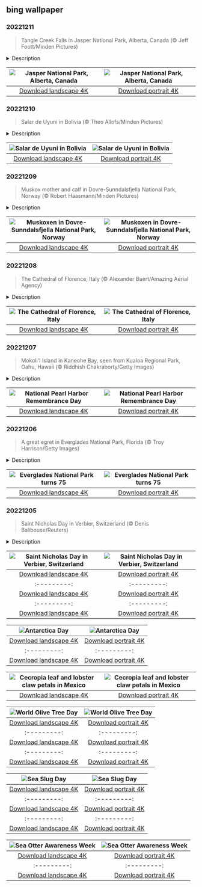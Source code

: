 ## bing wallpaper

### 20221211

> Tangle Creek Falls in Jasper National Park, Alberta, Canada (© Jeff Foott/Minden Pictures)

<details>
<summary>Description</summary>

> Jasper National Park boasts numerous breathtaking waterfalls, but the multi-tiered cascade of Tangle Creek Falls makes for a must-see spectacle. Located off the Icefields Parkway (Highway 93) in Alberta, the falls are easily accessed. Tangle Creek Falls' misty spray can be felt out on the highway itself. If you're looking to capture some breathtaking shots, it may be worth getting off the highway and going closer to the falls to truly soak in its beauty.
> 
> 
> 
> 

</details>

| ![Jasper National Park, Alberta, Canada](https://cn.bing.com/th?id=OHR.TangleCreekFalls_EN-US2231198096_UHD.jpg&pid=hp&w=400&h=224&rs=1&c=4) | ![Jasper National Park, Alberta, Canada](https://cn.bing.com/th?id=OHR.TangleCreekFalls_EN-US2231198096_1080x1920.jpg&pid=hp&w=155&h=315&rs=1&c=4) |
|:---------:|:---------:|
| [Download landscape 4K](https://cn.bing.com/th?id=OHR.TangleCreekFalls_EN-US2231198096_UHD.jpg) | [Download portrait 4K](https://cn.bing.com/th?id=OHR.TangleCreekFalls_EN-US2231198096_1080x1920.jpg) |

### 20221210

> Salar de Uyuni in Bolivia (© Theo Allofs/Minden Pictures)

<details>
<summary>Description</summary>

> More than 2 miles above sea level, near the crest of the Andes, is an anomaly of the natural world, a salt flat bigger than many countries. The Salar de Uyuni in Bolivia is the largest salt flat in the world at about 4,000 square miles. The salt flat is the remains of an ancient lake that evaporated long ago leaving behind a thick mineral crust that is both a source of edible salt and a critical breeding ground for, of all things, flamingos. But for a battery-hungry world, the greatest riches might lie below the crust—a vast brine rich in lithium.
> 
> 
> 
> 

</details>

| ![Salar de Uyuni in Bolivia](https://cn.bing.com/th?id=OHR.SaltDesert_EN-US2123050087_UHD.jpg&pid=hp&w=400&h=224&rs=1&c=4) | ![Salar de Uyuni in Bolivia](https://cn.bing.com/th?id=OHR.SaltDesert_EN-US2123050087_1080x1920.jpg&pid=hp&w=155&h=315&rs=1&c=4) |
|:---------:|:---------:|
| [Download landscape 4K](https://cn.bing.com/th?id=OHR.SaltDesert_EN-US2123050087_UHD.jpg) | [Download portrait 4K](https://cn.bing.com/th?id=OHR.SaltDesert_EN-US2123050087_1080x1920.jpg) |

### 20221209

> Muskox mother and calf in Dovre-Sunndalsfjella National Park, Norway (© Robert Haasmann/Minden Pictures)

<details>
<summary>Description</summary>

> These handsome beasts are a living legacy of primeval times—they've watched history unfold around them from the era of the woolly mammoth.  The cow and calf in our photo belong to Norway's only herd of muskoxen, and you can visit them in Dovre-Sunndalsfjella National Park. If you feel like roaming by yourself, follow the signposted Musk Ox Trail; just be aware that the massive animals are known to attack if they feel threatened, so give them a wide berth. That sound too scary? Jump on a park safari with an experienced guide who can keep you safe and help you see the muskox in all its hairy glory.
> 
> 
> 
> 

</details>

| ![Muskoxen in Dovre-Sunndalsfjella National Park, Norway](https://cn.bing.com/th?id=OHR.NorwayMuskox_EN-US1914627688_UHD.jpg&pid=hp&w=400&h=224&rs=1&c=4) | ![Muskoxen in Dovre-Sunndalsfjella National Park, Norway](https://cn.bing.com/th?id=OHR.NorwayMuskox_EN-US1914627688_1080x1920.jpg&pid=hp&w=155&h=315&rs=1&c=4) |
|:---------:|:---------:|
| [Download landscape 4K](https://cn.bing.com/th?id=OHR.NorwayMuskox_EN-US1914627688_UHD.jpg) | [Download portrait 4K](https://cn.bing.com/th?id=OHR.NorwayMuskox_EN-US1914627688_1080x1920.jpg) |

### 20221208

> The Cathedral of Florence, Italy (© Alexander Baert/Amazing Aerial Agency)

<details>
<summary>Description</summary>

> Considered the birthplace of the Renaissance, Florence helped lead Europe out of the Middle Ages as a center of politics, finance, art, and culture. Seven-odd centuries later, it's a snap to get aerial views of that era's marvels, like the Cathedral of Santa Maria del Fiore (known more simply as the Cathedral of Florence). A crowning achievement in a city of crowning achievements, the complex includes a campanile, or bell tower, and a white-roofed baptistery in addition to the cathedral with its grand dome.
> 
> 
> 
> 

</details>

| ![The Cathedral of Florence, Italy](https://cn.bing.com/th?id=OHR.FlorenceAerial_EN-US1751882328_UHD.jpg&pid=hp&w=400&h=224&rs=1&c=4) | ![The Cathedral of Florence, Italy](https://cn.bing.com/th?id=OHR.FlorenceAerial_EN-US1751882328_1080x1920.jpg&pid=hp&w=155&h=315&rs=1&c=4) |
|:---------:|:---------:|
| [Download landscape 4K](https://cn.bing.com/th?id=OHR.FlorenceAerial_EN-US1751882328_UHD.jpg) | [Download portrait 4K](https://cn.bing.com/th?id=OHR.FlorenceAerial_EN-US1751882328_1080x1920.jpg) |

### 20221207

> Mokoli'I Island in Kaneohe Bay, seen from Kualoa Regional Park, Oahu, Hawaii (© Riddhish Chakraborty/Getty Images)

<details>
<summary>Description</summary>

> While most know the US entered World War II after the Japanese bombed Pearl Harbor, fewer know that the battle on December 7, 1941, actually started here on Oahu's eastern shore at the old Kaneohe Bay Naval Air Station. Now a Marine Corps airfield, the base lies beyond the small, cone-shaped Mokoli'I Island in the background of this image.
> 
> Kaneohe Bay is a protected notch along the windward shore of Oahu, about 10 miles from Pearl Harbor. To ensure a successful attack, the Japanese first destroyed American air defenses here, taking out dozens of planes before moving on to the ships tied up at Pearl Harbor—starting a chain of events that would alter the world.
> 
> 

</details>

| ![National Pearl Harbor Remembrance Day](https://cn.bing.com/th?id=OHR.KaneoheHI_EN-US1621373073_UHD.jpg&pid=hp&w=400&h=224&rs=1&c=4) | ![National Pearl Harbor Remembrance Day](https://cn.bing.com/th?id=OHR.KaneoheHI_EN-US1621373073_1080x1920.jpg&pid=hp&w=155&h=315&rs=1&c=4) |
|:---------:|:---------:|
| [Download landscape 4K](https://cn.bing.com/th?id=OHR.KaneoheHI_EN-US1621373073_UHD.jpg) | [Download portrait 4K](https://cn.bing.com/th?id=OHR.KaneoheHI_EN-US1621373073_1080x1920.jpg) |

### 20221206

> A great egret in Everglades National Park, Florida (© Troy Harrison/Getty Images)

<details>
<summary>Description</summary>

> We're heading down to Florida today to celebrate the 75th year of Everglades National Park, the largest tropical wilderness in the United States. The park was established in 1947 to defend a fragile ecosystem and covers about 20% of the entire Everglades wetland. But even with the park service's protection, the Everglades' features, primarily shallow freshwater pools, have suffered significantly due to human activity.
> 
> For example, the park is the most important North American breeding ground for wading birds, like the great egret seen in today's photo. Though great egrets are a robust and widespread species, breeding pairs in the park have declined to a tenth of what they once were. And great egrets are just one of 40 species native to Florida listed as endangered or threatened in the Everglades—so one can see why this unique corner of the country demands protection.
> 
> 

</details>

| ![Everglades National Park turns 75](https://cn.bing.com/th?id=OHR.GreatEgret_EN-US1489292796_UHD.jpg&pid=hp&w=400&h=224&rs=1&c=4) | ![Everglades National Park turns 75](https://cn.bing.com/th?id=OHR.GreatEgret_EN-US1489292796_1080x1920.jpg&pid=hp&w=155&h=315&rs=1&c=4) |
|:---------:|:---------:|
| [Download landscape 4K](https://cn.bing.com/th?id=OHR.GreatEgret_EN-US1489292796_UHD.jpg) | [Download portrait 4K](https://cn.bing.com/th?id=OHR.GreatEgret_EN-US1489292796_1080x1920.jpg) |

### 20221205

> Saint Nicholas Day in Verbier, Switzerland (© Denis Balibouse/Reuters)

<details>
<summary>Description</summary>

> We're used to Santa Claus sliding down chimneys, but who knew he could ski? Thousands of Santa Clauses make a stunning downhill display to open the ski season in Verbier, Switzerland, each year. Why the costumes? Their annual descent also celebrates the feast day of Saint Nicholas, observed in Europe on December 5 and in the US on December 6.
> 
> Little is known historically of Saint Nicholas, but he's thought to have grown up under the Roman Empire, in a wealthy Greek family in what's now southern Turkey. When his parents died, he used his inheritance to help those in need, the sick, and the suffering—even tossing gifts through strangers' open windows (not chimneys) now and then. Nicholas   joined the early Christian clergy as a bishop, dedicating his life to serving others generously. It's said he loved and helped children especially, and that, of course, is at the root of the legend of Santa Claus.
> 
> 

</details>

| ![Saint Nicholas Day in Verbier, Switzerland](https://cn.bing.com/th?id=OHR.StNick_EN-US1370158441_UHD.jpg&pid=hp&w=400&h=224&rs=1&c=4) | ![Saint Nicholas Day in Verbier, Switzerland](https://cn.bing.com/th?id=OHR.StNick_EN-US1370158441_1080x1920.jpg&pid=hp&w=155&h=315&rs=1&c=4) |
|:---------:|:---------:|
| [Download landscape 4K](https://cn.bing.com/th?id=OHR.StNick_EN-US1370158441_UHD.jpg) | [Download portrait 4K](https://cn.bing.com/th?id=OHR.StNick_EN-US1370158441_1080x1920.jpg) |55&h=315&rs=1&c=4) |
|:---------:|:---------:|
| [Download landscape 4K](https://cn.bing.com/th?id=OHR.MiamiDT_EN-US0878462019_UHD.jpg) | [Download portrait 4K](https://cn.bing.com/th?id=OHR.MiamiDT_EN-US0878462019_1080x1920.jpg) |1&c=4) | ![Alaska National Interest Lands Conservation Act marks 42 years](https://cn.bing.com/th?id=OHR.BraidedRiverDelta_EN-US0693594934_1080x1920.jpg&pid=hp&w=155&h=315&rs=1&c=4) |
|:---------:|:---------:|
| [Download landscape 4K](https://cn.bing.com/th?id=OHR.BraidedRiverDelta_EN-US0693594934_UHD.jpg) | [Download portrait 4K](https://cn.bing.com/th?id=OHR.BraidedRiverDelta_EN-US0693594934_1080x1920.jpg) |lerated at an alarming rate due to global warming. The mile-thick ice sheet that covers Antarctica accounts for 70% of the planet's supply of fresh water. To put that in perspective, if it all melted, sea levels would rise by 200 feet. Without this land of ice, the world would look a lot different.
> 
> 

</details>

| ![Antarctica Day](https://cn.bing.com/th?id=OHR.AntarcticaDay_EN-US9921573438_UHD.jpg&pid=hp&w=400&h=224&rs=1&c=4) | ![Antarctica Day](https://cn.bing.com/th?id=OHR.AntarcticaDay_EN-US9921573438_1080x1920.jpg&pid=hp&w=155&h=315&rs=1&c=4) |
|:---------:|:---------:|
| [Download landscape 4K](https://cn.bing.com/th?id=OHR.AntarcticaDay_EN-US9921573438_UHD.jpg) | [Download portrait 4K](https://cn.bing.com/th?id=OHR.AntarcticaDay_EN-US9921573438_1080x1920.jpg) |_1080x1920.jpg) |85216_UHD.jpg) | [Download portrait 4K](https://cn.bing.com/th?id=OHR.HeronGiving_EN-US9774285216_1080x1920.jpg) |693219784_UHD.jpg&pid=hp&w=400&h=224&rs=1&c=4) | ![Red Planet Day](https://cn.bing.com/th?id=OHR.RedPlanetDay_EN-US9693219784_1080x1920.jpg&pid=hp&w=155&h=315&rs=1&c=4) |
|:---------:|:---------:|
| [Download landscape 4K](https://cn.bing.com/th?id=OHR.RedPlanetDay_EN-US9693219784_UHD.jpg) | [Download portrait 4K](https://cn.bing.com/th?id=OHR.RedPlanetDay_EN-US9693219784_1080x1920.jpg) |r claw is often cultivated as an ornamental plant for tropical gardens. Gardeners looking to attract birds love the Heliconia because its plentiful nectar draws hummingbirds to its downward-facing flowers. Those same flowers have special recognition in Bolivia as 'patujú,' the national flower, which appears on one of the country's flags.
> 
> 

</details>

| ![Cecropia leaf and lobster claw petals in Mexico](https://cn.bing.com/th?id=OHR.Cecropia_EN-US9602789937_UHD.jpg&pid=hp&w=400&h=224&rs=1&c=4) | ![Cecropia leaf and lobster claw petals in Mexico](https://cn.bing.com/th?id=OHR.Cecropia_EN-US9602789937_1080x1920.jpg&pid=hp&w=155&h=315&rs=1&c=4) |
|:---------:|:---------:|
| [Download landscape 4K](https://cn.bing.com/th?id=OHR.Cecropia_EN-US9602789937_UHD.jpg) | [Download portrait 4K](https://cn.bing.com/th?id=OHR.Cecropia_EN-US9602789937_1080x1920.jpg) |though olive trees do not grow very tall, usually no more than 30 feet, they live a very long time. One of the oldest known trees in the world, in Portugal, is believed to be 3,350 years old. Many live for millennia, their trunks growing thick and gnarled, and their branches bearing fruit century after century. As civilizations rise and fall around them, these hardy trees remain resilient and steadfast.
> 
> 

</details>

| ![World Olive Tree Day](https://cn.bing.com/th?id=OHR.OliveTreeDay_EN-US9460125670_UHD.jpg&pid=hp&w=400&h=224&rs=1&c=4) | ![World Olive Tree Day](https://cn.bing.com/th?id=OHR.OliveTreeDay_EN-US9460125670_1080x1920.jpg&pid=hp&w=155&h=315&rs=1&c=4) |
|:---------:|:---------:|
| [Download landscape 4K](https://cn.bing.com/th?id=OHR.OliveTreeDay_EN-US9460125670_UHD.jpg) | [Download portrait 4K](https://cn.bing.com/th?id=OHR.OliveTreeDay_EN-US9460125670_1080x1920.jpg) |pid=hp&w=155&h=315&rs=1&c=4) |
|:---------:|:---------:|
| [Download landscape 4K](https://cn.bing.com/th?id=OHR.MonksMound_EN-US9323884241_UHD.jpg) | [Download portrait 4K](https://cn.bing.com/th?id=OHR.MonksMound_EN-US9323884241_1080x1920.jpg) |](https://cn.bing.com/th?id=OHR.Calacas_EN-US6430903741_UHD.jpg) | [Download portrait 4K](https://cn.bing.com/th?id=OHR.Calacas_EN-US6430903741_1080x1920.jpg) |.com/th?id=OHR.SealRiver_EN-US6267835630_1080x1920.jpg&pid=hp&w=155&h=315&rs=1&c=4) |
|:---------:|:---------:|
| [Download landscape 4K](https://cn.bing.com/th?id=OHR.SealRiver_EN-US6267835630_UHD.jpg) | [Download portrait 4K](https://cn.bing.com/th?id=OHR.SealRiver_EN-US6267835630_1080x1920.jpg) |e a more fitting name. Someone call Terry.
> 
> 

</details>

| ![Sea Slug Day](https://cn.bing.com/th?id=OHR.SeaAngel_EN-US5531672696_UHD.jpg&pid=hp&w=400&h=224&rs=1&c=4) | ![Sea Slug Day](https://cn.bing.com/th?id=OHR.SeaAngel_EN-US5531672696_1080x1920.jpg&pid=hp&w=155&h=315&rs=1&c=4) |
|:---------:|:---------:|
| [Download landscape 4K](https://cn.bing.com/th?id=OHR.SeaAngel_EN-US5531672696_UHD.jpg) | [Download portrait 4K](https://cn.bing.com/th?id=OHR.SeaAngel_EN-US5531672696_1080x1920.jpg) |OHR.DarkSkyAcadia_EN-US6966527964_1080x1920.jpg) |.bing.com/th?id=OHR.GoldenJellyfish_EN-US6743816471_1080x1920.jpg&pid=hp&w=155&h=315&rs=1&c=4) |
|:---------:|:---------:|
| [Download landscape 4K](https://cn.bing.com/th?id=OHR.GoldenJellyfish_EN-US6743816471_UHD.jpg) | [Download portrait 4K](https://cn.bing.com/th?id=OHR.GoldenJellyfish_EN-US6743816471_1080x1920.jpg) |ng.com/th?id=OHR.LastDollarRoad_EN-US7923638318_UHD.jpg&pid=hp&w=400&h=224&rs=1&c=4) | ![First day of autumn](https://cn.bing.com/th?id=OHR.LastDollarRoad_EN-US7923638318_1080x1920.jpg&pid=hp&w=155&h=315&rs=1&c=4) |
|:---------:|:---------:|
| [Download landscape 4K](https://cn.bing.com/th?id=OHR.LastDollarRoad_EN-US7923638318_UHD.jpg) | [Download portrait 4K](https://cn.bing.com/th?id=OHR.LastDollarRoad_EN-US7923638318_1080x1920.jpg) |ppers who hunted otters to near extinction before they were protected by law. Although sea otter populations have rebounded, they are still considered endangered. Otters live along the Pacific Coast of North America, from California up to Alaska. Although they can walk on land, they almost never find the need or desire to, even when it's nap time. When they're ready for a snooze, they'll raft up, wrap themselves in a strand of kelp to keep them from drifting away, and recline on the world's biggest waterbed.

</details>

| ![Sea Otter Awareness Week](https://cn.bing.com/th?id=OHR.SitkaOtters_EN-US7714053956_UHD.jpg&pid=hp&w=400&h=224&rs=1&c=4) | ![Sea Otter Awareness Week](https://cn.bing.com/th?id=OHR.SitkaOtters_EN-US7714053956_1080x1920.jpg&pid=hp&w=155&h=315&rs=1&c=4) |
|:---------:|:---------:|
| [Download landscape 4K](https://cn.bing.com/th?id=OHR.SitkaOtters_EN-US7714053956_UHD.jpg) | [Download portrait 4K](https://cn.bing.com/th?id=OHR.SitkaOtters_EN-US7714053956_1080x1920.jpg) |oo_EN-US7569665443_UHD.jpg&pid=hp&w=400&h=224&rs=1&c=4) | ![World Bamboo Day](https://cn.bing.com/th?id=OHR.ArashiyamaBamboo_EN-US7569665443_1080x1920.jpg&pid=hp&w=155&h=315&rs=1&c=4) |
|:---------:|:---------:|
| [Download landscape 4K](https://cn.bing.com/th?id=OHR.ArashiyamaBamboo_EN-US7569665443_UHD.jpg) | [Download portrait 4K](https://cn.bing.com/th?id=OHR.ArashiyamaBamboo_EN-US7569665443_1080x1920.jpg) |